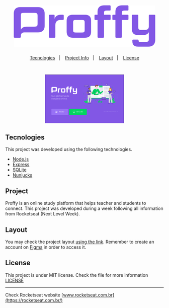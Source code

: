 <h1 align="center">
    <img alt="Proffy" title="Proffy" src=".github/logo.svg" />
</h1>

<p align="center">
  <a href="#tecnologies">Tecnologies</a>&nbsp;&nbsp;&nbsp;|&nbsp;&nbsp;&nbsp;
  <a href="#project">Project Info</a>&nbsp;&nbsp;&nbsp;|&nbsp;&nbsp;&nbsp;
  <a href="#layout">Layout</a>&nbsp;&nbsp;&nbsp;|&nbsp;&nbsp;&nbsp;
  <a href="#license">License</a>
</p>

<br>

<p align="center">
  <img alt="Proffy" src=".github/proffy.png" width="50%">
</p>

## Tecnologies

This project was developed using the following technologies.

- [Node.js](https://nodejs.org/en/)
- [Express](https://expressjs.com/pt-br/)
- [SQLite](https://www.sqlite.org/index.html)
- [Nunjucks](https://mozilla.github.io/nunjucks/)

## Project

Proffy is an online study platform that helps teacher and students to connect. This project was developed during a week following all information from Rocketseat (Next Level Week). 

## Layout

You may check the project layout [using the link](https://www.figma.com/file/GHGS126t7WYjnPZdRKChJF/Proffy-Web). Remember to create an account on [Figma](http://figma.com/) in order to access it.

## License

This project is under MIT license. Check the file for more information [LICENSE](LICENSE.md) 

---

Check Rocketseat website [www.rocketseat.com.br](https://rocketseat.com.br/)
